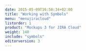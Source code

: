 ```yaml
---
date: 2015-05-09T16:58:34+02:00
title: "Working with Symbols"
menu: "menujiracloud"
listorder: 1
product: "Mockups 3 for JIRA Cloud"
weight: 140
include: "symbols"
editorversion: 3
---
```

